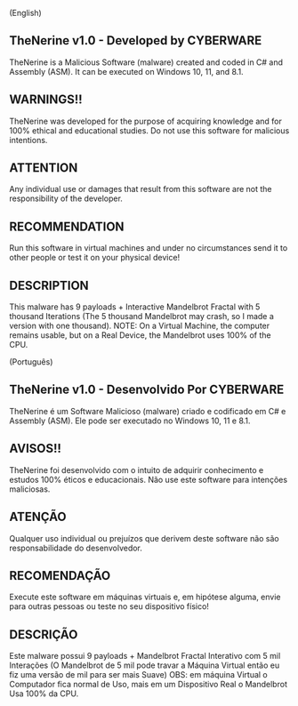 (English)
## TheNerine v1.0 - Developed by CYBERWARE

TheNerine is a Malicious Software (malware) created and coded in C# and Assembly (ASM). It can be executed on Windows 10, 11, and 8.1.

## WARNINGS!!

TheNerine was developed for the purpose of acquiring knowledge and for 100% ethical and educational studies. Do not use this software for malicious intentions.

## ATTENTION

Any individual use or damages that result from this software are not the responsibility of the developer.

## RECOMMENDATION

Run this software in virtual machines and under no circumstances send it to other people or test it on your physical device!

## DESCRIPTION

This malware has 9 payloads + Interactive Mandelbrot Fractal with 5 thousand Iterations (The 5 thousand Mandelbrot may crash, so I made a version with one thousand).
NOTE: On a Virtual Machine, the computer remains usable, but on a Real Device, the Mandelbrot uses 100% of the CPU.


(Português)
## TheNerine v1.0 - Desenvolvido Por CYBERWARE

TheNerine é um Software Malicioso (malware) criado e codificado em C# e Assembly (ASM). Ele pode ser executado no Windows 10, 11 e 8.1.

## AVISOS!!

TheNerine foi desenvolvido com o intuito de adquirir conhecimento e estudos 100% éticos e educacionais. Não use este software para intenções maliciosas.

## ATENÇÃO

Qualquer uso individual ou prejuízos que derivem deste software não são responsabilidade do desenvolvedor.

## RECOMENDAÇÃO

Execute este software em máquinas virtuais e, em hipótese alguma, envie para outras pessoas ou teste no seu dispositivo físico!

## DESCRIÇÃO

Este malware possui 9 payloads + Mandelbrot Fractal Interativo com 5 mil Interações (O Mandelbrot de 5 mil pode travar a Máquina Virtual então eu fiz uma versão de mil para ser mais Suave)
OBS: em máquina Virtual o Computador fica normal de Uso, mais em um Dispositivo Real o Mandelbrot Usa 100% da CPU.
